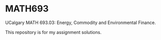 # MATH693
UCalgary MATH 693.03: Energy, Commodity and Environmental Finance.

This repository is for my assignment solutions.

